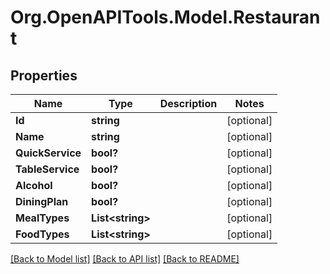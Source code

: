 # Org.OpenAPITools.Model.Restaurant
## Properties

Name | Type | Description | Notes
------------ | ------------- | ------------- | -------------
**Id** | **string** |  | [optional] 
**Name** | **string** |  | [optional] 
**QuickService** | **bool?** |  | [optional] 
**TableService** | **bool?** |  | [optional] 
**Alcohol** | **bool?** |  | [optional] 
**DiningPlan** | **bool?** |  | [optional] 
**MealTypes** | **List&lt;string&gt;** |  | [optional] 
**FoodTypes** | **List&lt;string&gt;** |  | [optional] 

[[Back to Model list]](../README.md#documentation-for-models) [[Back to API list]](../README.md#documentation-for-api-endpoints) [[Back to README]](../README.md)

